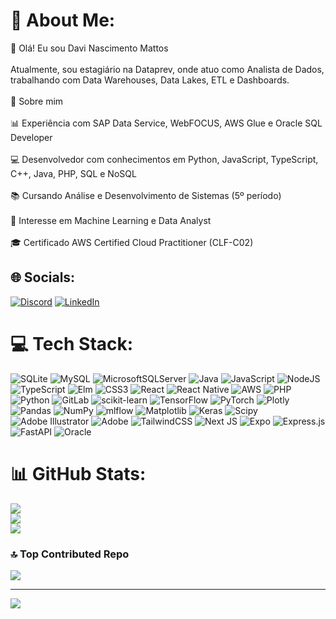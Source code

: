 # 💫 About Me:
👋 Olá! Eu sou Davi Nascimento Mattos<br><br>Atualmente, sou estagiário na Dataprev, onde atuo como Analista de Dados, trabalhando com Data Warehouses, Data Lakes, ETL e Dashboards.<br><br>🚀 Sobre mim<br><br>📊 Experiência com SAP Data Service, WebFOCUS, AWS Glue e Oracle SQL Developer<br><br>💻 Desenvolvedor com conhecimentos em Python, JavaScript, TypeScript, C++, Java, PHP, SQL e NoSQL<br><br>📚 Cursando Análise e Desenvolvimento de Sistemas (5º período)<br><br>🔐 Interesse em Machine Learning e Data Analyst<br><br>🎓 Certificado AWS Certified Cloud Practitioner (CLF-C02)<br>


## 🌐 Socials:
[![Discord](https://img.shields.io/badge/Discord-%237289DA.svg?logo=discord&logoColor=white)](https://discord.gg/.zollak) [![LinkedIn](https://img.shields.io/badge/LinkedIn-%230077B5.svg?logo=linkedin&logoColor=white)](https://linkedin.com/in/https://www.linkedin.com/in/davi-mattos-5a39b3288/) 

# 💻 Tech Stack:
![SQLite](https://img.shields.io/badge/sqlite-%2307405e.svg?style=for-the-badge&logo=sqlite&logoColor=white) ![MySQL](https://img.shields.io/badge/mysql-4479A1.svg?style=for-the-badge&logo=mysql&logoColor=white) ![MicrosoftSQLServer](https://img.shields.io/badge/Microsoft%20SQL%20Server-CC2927?style=for-the-badge&logo=microsoft%20sql%20server&logoColor=white) ![Java](https://img.shields.io/badge/java-%23ED8B00.svg?style=for-the-badge&logo=openjdk&logoColor=white) ![JavaScript](https://img.shields.io/badge/javascript-%23323330.svg?style=for-the-badge&logo=javascript&logoColor=%23F7DF1E) ![NodeJS](https://img.shields.io/badge/node.js-6DA55F?style=for-the-badge&logo=node.js&logoColor=white) ![TypeScript](https://img.shields.io/badge/typescript-%23007ACC.svg?style=for-the-badge&logo=typescript&logoColor=white) ![Elm](https://img.shields.io/badge/Elm-60B5CC?style=for-the-badge&logo=elm&logoColor=white) ![CSS3](https://img.shields.io/badge/css3-%231572B6.svg?style=for-the-badge&logo=css3&logoColor=white) ![React](https://img.shields.io/badge/react-%2320232a.svg?style=for-the-badge&logo=react&logoColor=%2361DAFB) ![React Native](https://img.shields.io/badge/react_native-%2320232a.svg?style=for-the-badge&logo=react&logoColor=%2361DAFB) ![AWS](https://img.shields.io/badge/AWS-%23FF9900.svg?style=for-the-badge&logo=amazon-aws&logoColor=white) ![PHP](https://img.shields.io/badge/php-%23777BB4.svg?style=for-the-badge&logo=php&logoColor=white) ![Python](https://img.shields.io/badge/python-3670A0?style=for-the-badge&logo=python&logoColor=ffdd54) ![GitLab](https://img.shields.io/badge/gitlab-%23181717.svg?style=for-the-badge&logo=gitlab&logoColor=white) ![scikit-learn](https://img.shields.io/badge/scikit--learn-%23F7931E.svg?style=for-the-badge&logo=scikit-learn&logoColor=white) ![TensorFlow](https://img.shields.io/badge/TensorFlow-%23FF6F00.svg?style=for-the-badge&logo=TensorFlow&logoColor=white) ![PyTorch](https://img.shields.io/badge/PyTorch-%23EE4C2C.svg?style=for-the-badge&logo=PyTorch&logoColor=white) ![Plotly](https://img.shields.io/badge/Plotly-%233F4F75.svg?style=for-the-badge&logo=plotly&logoColor=white) ![Pandas](https://img.shields.io/badge/pandas-%23150458.svg?style=for-the-badge&logo=pandas&logoColor=white) ![NumPy](https://img.shields.io/badge/numpy-%23013243.svg?style=for-the-badge&logo=numpy&logoColor=white) ![mlflow](https://img.shields.io/badge/mlflow-%23d9ead3.svg?style=for-the-badge&logo=numpy&logoColor=blue) ![Matplotlib](https://img.shields.io/badge/Matplotlib-%23ffffff.svg?style=for-the-badge&logo=Matplotlib&logoColor=black) ![Keras](https://img.shields.io/badge/Keras-%23D00000.svg?style=for-the-badge&logo=Keras&logoColor=white) ![Scipy](https://img.shields.io/badge/SciPy-%230C55A5.svg?style=for-the-badge&logo=scipy&logoColor=%white) ![Adobe Illustrator](https://img.shields.io/badge/adobe%20illustrator-%23FF9A00.svg?style=for-the-badge&logo=adobe%20illustrator&logoColor=white) ![Adobe](https://img.shields.io/badge/adobe-%23FF0000.svg?style=for-the-badge&logo=adobe&logoColor=white) ![TailwindCSS](https://img.shields.io/badge/tailwindcss-%2338B2AC.svg?style=for-the-badge&logo=tailwind-css&logoColor=white) ![Next JS](https://img.shields.io/badge/Next-black?style=for-the-badge&logo=next.js&logoColor=white) ![Expo](https://img.shields.io/badge/expo-1C1E24?style=for-the-badge&logo=expo&logoColor=#D04A37) ![Express.js](https://img.shields.io/badge/express.js-%23404d59.svg?style=for-the-badge&logo=express&logoColor=%2361DAFB) ![FastAPI](https://img.shields.io/badge/FastAPI-005571?style=for-the-badge&logo=fastapi) ![Oracle](https://img.shields.io/badge/Oracle-F80000?style=for-the-badge&logo=oracle&logoColor=white)
# 📊 GitHub Stats:
![](https://github-readme-stats.vercel.app/api?username=DaviMattosDev&theme=dark&hide_border=false&include_all_commits=true&count_private=true)<br/>
![](https://nirzak-streak-stats.vercel.app/?user=DaviMattosDev&theme=dark&hide_border=false)<br/>
![](https://github-readme-stats.vercel.app/api/top-langs/?username=DaviMattosDev&theme=dark&hide_border=false&include_all_commits=true&count_private=true&layout=compact)

### 🔝 Top Contributed Repo
![](https://github-contributor-stats.vercel.app/api?username=DaviMattosDev&limit=5&theme=dark&combine_all_yearly_contributions=true)

---
[![](https://visitcount.itsvg.in/api?id=DaviMattosDev&icon=0&color=0)](https://visitcount.itsvg.in)

<!-- Proudly created with GPRM ( https://gprm.itsvg.in ) -->
